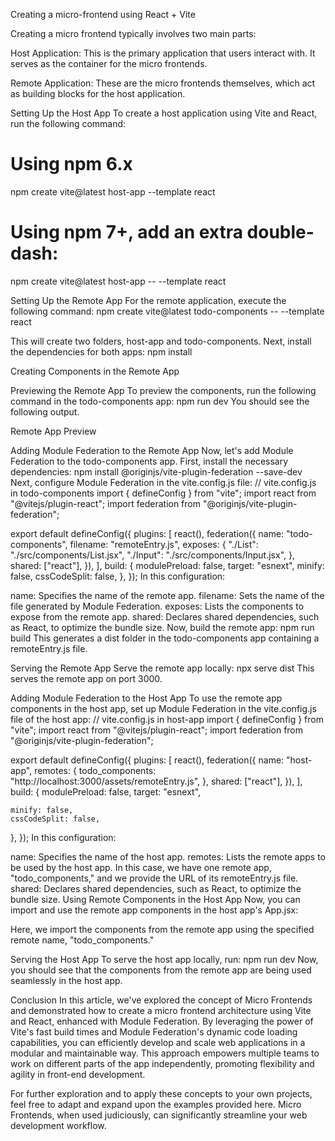 Creating a micro-frontend using React + Vite

Creating a micro frontend typically involves two main parts:

Host Application: This is the primary application that users interact with. It serves as the container for the micro frontends.

Remote Application: These are the micro frontends themselves, which act as building blocks for the host application.

Setting Up the Host App
To create a host application using Vite and React, run the following command:
# Using npm 6.x
npm create vite@latest host-app --template react

# Using npm 7+, add an extra double-dash:
npm create vite@latest host-app -- --template react

Setting Up the Remote App
For the remote application, execute the following command:
npm create vite@latest todo-components -- --template react

This will create two folders, host-app and todo-components. Next, install the dependencies for both apps:
npm install

Creating Components in the Remote App




Previewing the Remote App
To preview the components, run the following command in the todo-components app:
npm run dev
You should see the following output.

Remote App Preview

Adding Module Federation to the Remote App
Now, let's add Module Federation to the todo-components app. First, install the necessary dependencies:
npm install @originjs/vite-plugin-federation --save-dev
Next, configure Module Federation in the vite.config.js file:
// vite.config.js in todo-components
import { defineConfig } from "vite";
import react from "@vitejs/plugin-react";
import federation from "@originjs/vite-plugin-federation";

export default defineConfig({
  plugins: [
    react(),
    federation({
      name: "todo-components",
      filename: "remoteEntry.js",
      exposes: {
        "./List": "./src/components/List.jsx",
        "./Input": "./src/components/Input.jsx",
      },
      shared: ["react"],
    }),
  ],
  build: {
    modulePreload: false,
    target: "esnext",
    minify: false,
    cssCodeSplit: false,
  },
});
In this configuration:

name: Specifies the name of the remote app.
filename: Sets the name of the file generated by Module Federation.
exposes: Lists the components to expose from the remote app.
shared: Declares shared dependencies, such as React, to optimize the bundle size.
Now, build the remote app:
npm run build
This generates a dist folder in the todo-components app containing a remoteEntry.js file.

Serving the Remote App
Serve the remote app locally:
npx serve dist
This serves the remote app on port 3000.

Adding Module Federation to the Host App
To use the remote app components in the host app, set up Module Federation in the vite.config.js file of the host app:
// vite.config.js in host-app
import { defineConfig } from "vite";
import react from "@vitejs/plugin-react";
import federation from "@originjs/vite-plugin-federation";

export default defineConfig({
  plugins: [
    react(),
    federation({
      name: "host-app",
      remotes: {
        todo_components: "http://localhost:3000/assets/remoteEntry.js",
      },
      shared: ["react"],
    }),
  ],
  build: {
    modulePreload: false,
    target: "esnext",

    minify: false,
    cssCodeSplit: false,
  },
});
In this configuration:

name: Specifies the name of the host app.
remotes: Lists the remote apps to be used by the host app. In this case, we have one remote app, "todo_components," and we provide the URL of its remoteEntry.js file.
shared: Declares shared dependencies, such as React, to optimize the bundle size.
Using Remote Components in the Host App
Now, you can import and use the remote app components in the host app's App.jsx:

Here, we import the components from the remote app using the specified remote name, "todo_components."

Serving the Host App
To serve the host app locally, run:
npm run dev
Now, you should see that the components from the remote app are being used seamlessly in the host app.

Conclusion
In this article, we've explored the concept of Micro Frontends and demonstrated how to create a micro frontend architecture using Vite and React, enhanced with Module Federation. By leveraging the power of Vite's fast build times and Module Federation's dynamic code loading capabilities, you can efficiently develop and scale web applications in a modular and maintainable way. This approach empowers multiple teams to work on different parts of the app independently, promoting flexibility and agility in front-end development.

For further exploration and to apply these concepts to your own projects, feel free to adapt and expand upon the examples provided here. Micro Frontends, when used judiciously, can significantly streamline your web development workflow.
